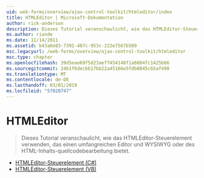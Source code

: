 ```yaml
---
uid: web-forms/overview/ajax-control-toolkit/htmleditor/index
title: HTMLEditor | Microsoft-Dokumentation
author: rick-anderson
description: Dieses Tutorial veranschaulicht, wie das HTMLEditor-Steuerelement verwenden, das einen umfangreichen Editor und WYSIWYG oder des HTML-Inhalts-quellcodebearbeitung bietet.
ms.author: riande
ms.date: 11/14/2011
ms.assetid: b43a6e83-7391-407c-953c-222e7567b509
msc.legacyurl: /web-forms/overview/ajax-control-toolkit/htmleditor
msc.type: chapter
ms.openlocfilehash: 39d5eae69f5d23aef7454148f1a6084fc1425b66
ms.sourcegitcommit: 24b1f6decbb17bb22a45166e5fdb0845c65af498
ms.translationtype: MT
ms.contentlocale: de-DE
ms.lasthandoff: 03/01/2019
ms.locfileid: "57020747"
---
```

<a name="htmleditor"></a>HTMLEditor
====================
> Dieses Tutorial veranschaulicht, wie das HTMLEditor-Steuerelement verwenden, das einen umfangreichen Editor und WYSIWYG oder des HTML-Inhalts-quellcodebearbeitung bietet.


- [HTMLEditor-Steuerelement (C#)](how-do-i-use-the-html-editor-control-cs.md)
- [HTMLEditor-Steuerelement (VB)](how-do-i-use-the-html-editor-control-vb.md)
